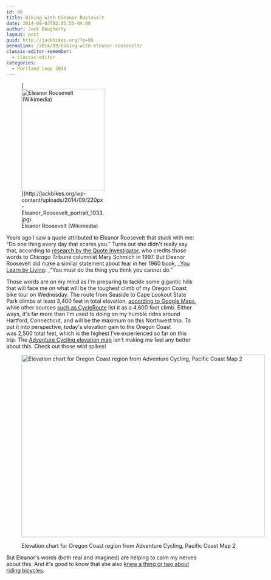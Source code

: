 ```yaml
---
id: 86
title: Biking with Eleanor Roosevelt
date: 2014-09-03T02:05:55-04:00
author: Jack Dougherty
layout: post
guid: http://jackbikes.org/?p=86
permalink: /2014/09/biking-with-eleanor-roosevelt/
classic-editor-remember:
  - classic-editor
categories:
  - Portland loop 2014
---
```

<figure id="attachment_87" aria-describedby="caption-attachment-87" style="width: 220px" class="wp-caption alignright">[<img class="size-full wp-image-87" src="http://jackbikes.org/wp-content/uploads/2014/09/220px-Eleanor_Roosevelt_portrait_1933.jpg" alt="Eleanor Roosevelt (Wikimedia)" width="220" height="267" />](http://jackbikes.org/wp-content/uploads/2014/09/220px-Eleanor_Roosevelt_portrait_1933.jpg)<figcaption id="caption-attachment-87" class="wp-caption-text">Eleanor Roosevelt (Wikimedia)</figcaption></figure> 

Years ago I saw a quote attributed to Eleanor Roosevelt that stuck with me: &#8220;Do one thing every day that scares you.&#8221; Turns out she didn't really say that, according to <a href="http://quoteinvestigator.com/2013/08/09/scare/" target="_blank">research by the Quote Investigator</a>, who credits those words to _Chicago Tribune_ columnist Mary Schmich in 1997. But Eleanor Roosevelt did make a similar statement about fear in her 1960 book, _<a href="http://en.wikiquote.org/wiki/Eleanor_Roosevelt" target="_blank">You Learn by Living</a>: _&#8220;You must do the thing you think you cannot do.&#8221;

Those words are on my mind as I'm preparing to tackle some gigantic hills that will face me on what will be the toughest climb of my Oregon Coast bike tour on Wednesday. The route from Seaside to Cape Lookout State Park climbs at least 3,400 feet in total elevation, <a href="https://goo.gl/maps/1uBGn" target="_blank">according to Google Maps</a>, while other sources <a href="http://cycleroute.org/?slat=45.9930709&slng=-123.92263639999999&elat=45.34292019999999&elng=-123.97093990000002&mode=BICYCLING" target="_blank">such as CycleRoute</a> list it as a 4,600 foot climb. Either ways, it's far more than I'm used to doing on my humble rides around Hartford, Connecticut, and will be the maximum on this Northwest trip. To put it into perspective, today's elevation gain to the Oregon Coast was 2,500 total feet, which is the highest I've experienced so far on this trip. The <a href="http://www.adventurecycling.org/routes-and-maps/adventure-cycling-route-network/pacific-coast/" target="_blank">Adventure Cycling elevation map</a> isn't making me feel any better about this. Check out those wild spikes!<figure id="attachment_88" aria-describedby="caption-attachment-88" style="width: 640px" class="wp-caption aligncenter">

[<img class="size-full wp-image-88" src="http://jackbikes.org/wp-content/uploads/2014/09/AdventureCyclingElevation.jpg" alt="Elevation chart for Oregon Coast region from Adventure Cycling, Pacific Coast Map 2" width="640" height="480" srcset="https://jackbikes.org/wp-content/uploads/2014/09/AdventureCyclingElevation.jpg 640w, https://jackbikes.org/wp-content/uploads/2014/09/AdventureCyclingElevation-300x225.jpg 300w" sizes="(max-width: 640px) 100vw, 640px" />](http://jackbikes.org/wp-content/uploads/2014/09/AdventureCyclingElevation.jpg)<figcaption id="caption-attachment-88" class="wp-caption-text">Elevation chart for Oregon Coast region from Adventure Cycling, Pacific Coast Map 2</figcaption></figure> 

But Eleanor's words (both real and imagined) are helping to calm my nerves about this. And it's good to know that she also <a href="http://books.google.com/books?id=cDg8XClxyDAC&pg=PA27&lpg=PA27&dq=eleanor+roosevelt+bicycle&source=bl&ots=4Mvfw0dFxL&sig=jZJsXo_WKOYeJT30XFZ0-AyoFrg&hl=en&sa=X&ei=rKwGVJ3eMsLCigL1oIGIBg&ved=0CC4Q6AEwBg#v=onepage&q=eleanor%20roosevelt%20bicycle&f=false" target="_blank">knew a thing or two about riding bicycles</a>.
